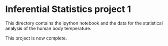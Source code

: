 # Inferential Statistics project 1

This directory contains the ipython notebook and the data for the statistical analysis of the human body temperature. 

This project is now complete. 
